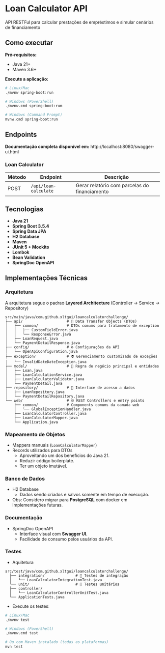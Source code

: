 # Loan Calculator API

API RESTFul para calcular prestações de empréstimos e simular cenários de financiamento

## Como executar

**Pré-requisitos:**
- Java 21+
- Maven 3.6+

**Execute a aplicação:**
```bash
# Linux/Mac
./mvnw spring-boot:run

# Windows (PowerShell)
./mvnw.cmd spring-boot:run

# Windows (Command Prompt)
mvnw.cmd spring-boot:run
```

## Endpoints

**Documentação completa disponível em:** http://localhost:8080/swagger-ui.html

### Loan Calculator

| Método | Endpoint              | Descrição                                     |
|--------|-----------------------|-----------------------------------------------|
| POST | `/api/loan-calculate` | Gerar relatório com parcelas do financiamento |

## Tecnologias

- **Java 21**
- **Spring Boot 3.5.4**
- **Spring Data JPA**
- **H2 Database**
- **Maven**
- **JUnit 5 + Mockito**
- **Lombok**
- **Bean Validation**
- **SpringDoc OpenAPI**

## Implementações Técnicas

### Arquitetura

A arquitetura segue o padrao **Layered Architecture** (Controller -> Service -> Repository)
```
src/main/java/com.github.xltgui/loancalculatorchallenge/
├── api/                    # 📄 Data Transfer Objects (DTOs)
│   ├── common/             # DTOs comums para tratamento de exception
│   │   ├── CustomFieldError.java
│   │   └── ResponseError.java
│   ├── LoanRequest.java   
│   └── PaymentDetailResponse.java
├── config/                 # ⚙️ Configurações da API
│   └── OpenApiConfiguration.java
├── exception/              # ⛔ Gerenciamento customizado de exceções
│   └── InvalidDateDateException.java
├── model/                  # 🎯 Regra de negócio principal e entidades
│   ├── Loan.java     
│   ├── LoanCalculationService.java 
│   ├── LoanCalculatorValidator.java  
│   └── PaymentDetail.java
├── repository/             # 💾 Interface de acesso a dados
│   ├── LoanRepository.java
│   └── PaymentDetailRepository.java
└── web/                    # 🌐 REST Controllers e entry points
    ├── common/             # Components comums da camada web
    │   └── GlobalExceptionHandler.java
    ├── LoanCalculatorController.java
    ├── LoanCalculatorMapper.java
    └── Application.java
```

### Mapeamento de Objetos
* Mappers manuais   (`LoanCalculatorMapper`)
* Records utilizados para DTOs
  * Aproveitando um dos benefícios do Java 21.
  * Reduzir código boilerplate.
  * Ter um objeto imutável.

### Banco de Dados
* H2 Database
  * Dados sendo criados e salvos somente em tempo de execução.
* Obs: Considero migrar para **PostgreSQL** com docker em implementações futuras.

### Documentação

* SpringDoc OpenAPI
  * Interface visual com **Swagger UI**.
  * Facilidade de consumo pelos usuários da API.

### Testes
* Aquitetura
```
src/test/java/com.github.xltgui/loancalculatorchallenge/
  ├── integration/              # 🧪 Testes de integração
  │   └── LoanCalculatorIntegrationTest.java
  └── unit/                     # 🔬 Testes unitários
  ├── controller/       
  │   └── LoanCalculatorControllerUnitTest.java
  └── ApplicationTests.java
```

* Execute os testes:
```bash
# Linux/Mac
./mvnw test

# Windows (PowerShell)
./mvnw.cmd test

# Ou com Maven instalado (todas as plataformas)
mvn test
```



